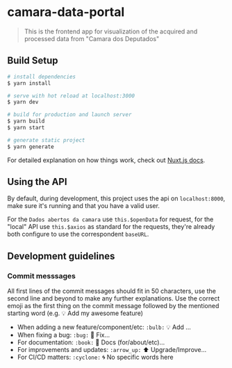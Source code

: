# camara-data-portal

> This is the frontend app for visualization of the acquired and processed data from "Camara dos Deputados" 

## Build Setup

```bash
# install dependencies
$ yarn install

# serve with hot reload at localhost:3000
$ yarn dev

# build for production and launch server
$ yarn build
$ yarn start

# generate static project
$ yarn generate
```

For detailed explanation on how things work, check out [Nuxt.js docs](https://nuxtjs.org).

## Using the API

By default, during development, this project uses the api on `localhost:8000`, make sure it's running and that you have a valid user.

For the `Dados abertos da camara` use `this.$openData` for request, for the "local" API use `this.$axios` as standard for the requests, they're already both configure to use the correspondent `baseURL`.

## Development guidelines

### Commit messsages

All first lines of the commit messages should fit in 50 characters, use the second line and beyond to make any further explanations.
Use the correct emoji as the first thing on the commit message followed by the mentioned starting word (e.g. :bulb: Add my awesome feature)

* When adding a new feature/component/etc: `:bulb:` :bulb: Add ...
* When fixing a bug: `:bug:` :bug: Fix...
* For documentation: `:book:` :book: Docs (for/about/etc)...
* For improvements and updates: `:arrow_up:` :arrow_up: Upgrade/Improve...
* For CI/CD matters: `:cyclone:` :cyclone: No specific words here
